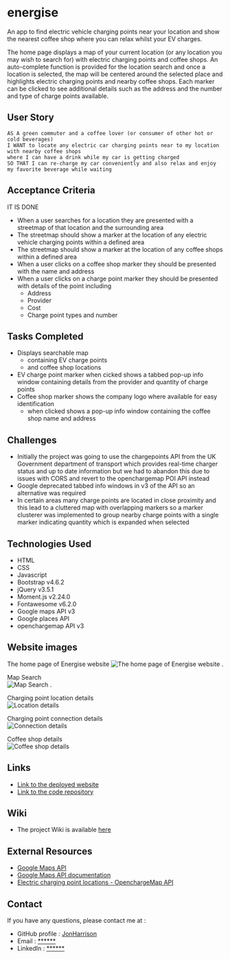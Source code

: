 # energise

An app to find electric vehicle charging points near your location and show the nearest coffee shop where you can relax whilst your EV charges.

The home page displays a map of your current location (or any location you may wish to search for) with electric charging points and coffee shops. An auto-complete function is provided for the location search and once a location is selected, the map will be centered around the selected place and highlights electric charging points and nearby coffee shops. Each marker can be clicked to see additional details such as the address and the number and type of charge points available.

## User Story

```text
AS A green commuter and a coffee lover (or consumer of other hot or cold beverages) 
I WANT to locate any electric car charging points near to my location with nearby coffee shops
where I can have a drink while my car is getting charged
SO THAT I can re-charge my car conveniently and also relax and enjoy my favorite beverage while waiting
```

## Acceptance Criteria

IT IS DONE

  * When a user searches for a location they are presented with a streetmap of that location and the surrounding area
  * The streetmap should show a marker at the location of any electric vehicle charging points within a defined area
  * The streetmap should show a marker at the location of any coffee shops within a defined area
  * When a user clicks on a coffee shop marker they should be presented with the name and address
  * When a user clicks on a charge point marker they should be presented with details of the point including
    * Address
    * Provider
    * Cost
    * Charge point types and number

## Tasks Completed

* Displays searchable map
  * containing EV charge points
  * and coffee shop locations
* EV charge point marker when cicked shows a tabbed pop-up info window containing details from the provider and quantity of charge points
* Coffee shop marker shows the company logo where available for easy identification
  * when clicked shows a pop-up info window containing the coffee shop name and address
  
## Challenges

* Initially the project was going to use the chargepoints API from the UK Government department of transport which provides real-time charger status and up to date information but we had to abandon this due to issues with CORS and revert to the openchargemap POI API instead
* Google deprecated tabbed info windows in v3 of the API so an alternative was required
* In certain areas many charge points are located in close proximity and this lead to a cluttered map with overlapping markers so a marker clusterer was implemented to group nearby charge points with a single marker indicating quantity which is expanded when selected

## Technologies Used

- HTML
- CSS
- Javascript
- Bootstrap v4.6.2
- jQuery v3.5.1
- Moment.js v2.24.0
- Fontawesome v6.2.0
- Google maps API v3
- Google places API
- openchargemap API v3

## Website images

The home page of Energise website
![The home page of Energise website .](docs/homepage.png)

Map Search 
<br>
![Map Search  .](docs/search.png)

Charging point location details 
<br>
![Location details](docs/point-details.png)

Charging point connection details
<br>
![Connection details](docs/connection-details.png)

Coffee shop details
<br>
![Coffee shop details](docs/coffee-shop-details.png)

## Links

* [Link to the deployed website](https://jonharrison.github.io/energise/)
* [Link to the code repository](https://github.com/JonHarrison/energise)

## Wiki

* The project Wiki is available [here](https://github.com/JonHarrison/energise/wiki)

## External Resources

* [Google Maps API ](https://developers.google.com/maps)
* [Google Maps API documentation ](https://developers.google.com/maps/documentation)
* [Electric charging point locations - OpenchargeMap API](https://openchargemap.org/site/develop#api)

## Contact

If you have any questions, please contact me at :

* GitHub profile : [JonHarrison](https://github.com/JonHarrison)
* Email : [******]()
* LinkedIn : [******]()
